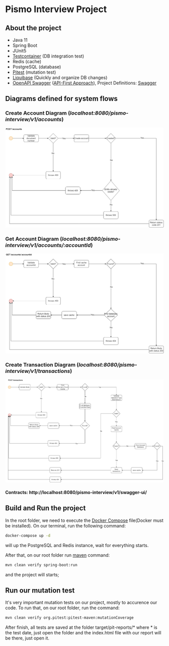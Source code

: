 # Pismo Interview Project

## About the project
* Java 11
* Spring Boot
* JUnit5
* [Testcontainer](https://www.testcontainers.org) (DB integration test)
* Redis (cache)
* PostgreSQL (database)
* [Pitest](https://pitest.org) (mutation test)
* [Liquibase](https://www.liquibase.org) (Quickly and organize DB changes)
* [OpenAPI Swagger](https://swagger.io/specification/) ([API-First Approach](https://swagger.io/resources/articles/adopting-an-api-first-approach/)), Project Definitions: [Swagger](https://github.com/viniciusmartinsds/pismo-interview-project/blob/main/src/main/resources/swagger.yml)


## Diagrams defined for system flows

### Create Account Diagram (*localhost:8080/pismo-interview/v1/accounts*)
![Create account diagram](/src/main/resources/diagrams/create_account.png)

### Get Account Diagram (*localhost:8080/pismo-interview/v1/accounts/:accountId*)
![Create account diagram](/src/main/resources/diagrams/get_account.png)

### Create Transaction Diagram (*localhost:8080/pismo-interview/v1/transactions*)
![Create account diagram](/src/main/resources/diagrams/create_transaction.png)

#### Contracts: http://localhost:8080/pismo-interview/v1/swagger-ui/

## Build and Run the project
In the root folder, we need to execute the [Docker Compose](https://github.com/viniciusmartinsds/pismo-interview-project/blob/main/docker-compose.yml) file(Docker must be installed).
On our terminal, run the following command: 
```bash
docker-compose up -d
```
will up the PostgreSQL and Redis instance, wait for everything starts.

After that, on our root folder run [maven](https://maven.apache.org) command:
```bash
mvn clean verify spring-boot:run
```
and the project will starts;

## Run our mutation test
It's very important mutation tests on our project, mostly to accurence our code.
To run that, on our root folder, run the command: 
```bash
mvn clean verify org.pitest:pitest-maven:mutationCoverage
```
After finish, all tests are saved at the folder target/pit-reports/* where * is the test date, just open the folder and the index.html file with our report will be there, just open it.
